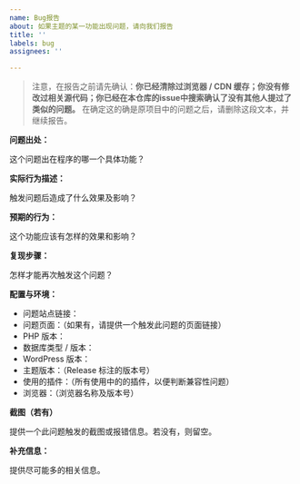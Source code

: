 ```yaml
---
name: Bug报告
about: 如果主题的某一功能出现问题，请向我们报告
title: ''
labels: bug
assignees: ''

---
```


> 注意，在报告之前请先确认：**你已经清除过浏览器 / CDN 缓存；你没有修改过相关源代码；你已经在本仓库的issue中搜索确认了没有其他人提过了类似的问题。**
> 在确定这的确是原项目中的问题之后，请删除这段文本，并继续报告。

**问题出处：**

这个问题出在程序的哪一个具体功能？

**实际行为描述：**

触发问题后造成了什么效果及影响？

**预期的行为：**

这个功能应该有怎样的效果和影响？

**复现步骤：**

怎样才能再次触发这个问题？

**配置与环境：**

- 问题站点链接：
- 问题页面：（如果有，请提供一个触发此问题的页面链接）
- PHP 版本：
- 数据库类型 / 版本：
- WordPress 版本：
- 主题版本：（Release 标注的版本号）
- 使用的插件：（所有使用中的的插件，以便判断兼容性问题）
- 浏览器：（浏览器名称及版本号）

**截图（若有）**

提供一个此问题触发的截图或报错信息。若没有，则留空。

**补充信息：**

提供尽可能多的相关信息。
